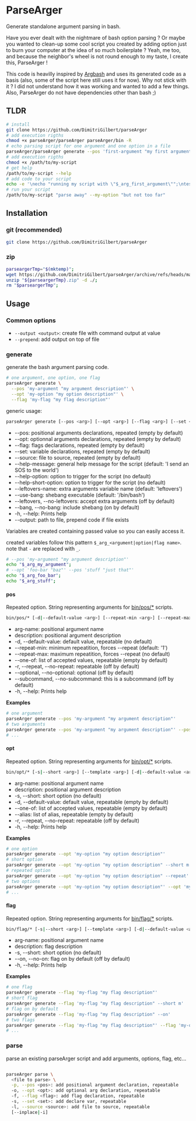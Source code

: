 # ParseArger

Generate standalone argument parsing in bash.

Have you ever dealt with the nightmare of bash option parsing ? Or maybe you wanted to clean-up some cool script you created by adding option just to burn your computer at the idea of so much boilerplate ?
Yeah, me too, and because the neighbor's wheel is not round enough to my taste, I create this, ParseArger !

This code is heavilly inspired by [Argbash](https://github.com/matejak/argbash) and uses its generated code as a basis (also, some of the script here still uses it for now).
Why not stick with it ? I did not understand how it was working and wanted to add a few things. Also, ParseArger do not have dependencies other than bash ;)

## TLDR

```bash
# install
git clone https://github.com/DimitriGilbert/parseArger
# add execution rigths
chmod +x parseArger/parseArger parseArger/bin -R
# echo parsing script for one argument and one option in a file
parseArger/parseArger generate --pos 'first-argument "my first argument description"' --opt 'my-option "my option description"' --output /path/to/my-script
# add execution rigths
chmod +x /path/to/my-script
# get help
/path/to/my-script --help
# add code to your script
echo -e '\necho "running my script with \"$_arg_first_argument\"";\ntest "$_arg_my_option" != "" && echo "my-option is \"$_arg_my_option\"" || echo "no option given"' >> my-script
# run your script
/path/to/my-script "parse away" --my-option "but not too far"
```

## Installation

### git (recommended)

```bash
git clone https://github.com/DimitriGilbert/parseArger
```

### zip

```bash
parseargerTmp="$(mktemp)";
wget https://github.com/DimitriGilbert/parseArger/archive/refs/heads/main.zip -O "${parseargerTmp}.zip";
unzip "${parseargerTmp}.zip" -d ./;
rm "$parseargerTmp";
```

## Usage

### Common options

* `--output <output>`: create file with command output at value
* `--prepend`: add output on top of file

### generate

generate the bash argument parsing code.

```bash
# one argument, one option, one flag
parseArger generate \
  --pos 'my-argument "my argument description"' \
  --opt 'my-option "my option description"' \
  --flag 'my-flag "my flag description"'
```

generic usage:

```bash
parseArger generate [--pos <arg>] [--opt <arg>] [--flag <arg>] [--set <arg>] [--source <arg>] [--help-message <arg>] [--help-option <arg>] [--help-short-option <arg>] [--leftovers-name <arg>] [--use-bang <arg>] [--(no-)leftovers] [--(no-)bang] [-h|--help]
```

* --pos: positional arguments declarations, repeated (empty by default)
* --opt: optionnal arguments declarations, repeated (empty by default)
* --flag: flags declarations, repeated (empty by default)
* --set: variable declarations, repeated (empty by default)
* --source: file to source, repeated (empty by default)
* --help-message: general help message for the script (default: 'I send an SOS to the world')
* --help-option: option to trigger for the script (no default)
* --help-short-option: option to trigger for the script (no default)
* --leftovers-name: extra arguments variable name (default: 'leftovers')
* --use-bang: shebang executable (default: '/bin/bash')
* --leftovers, --no-leftovers: accept extra arguments (off by default)
* --bang, --no-bang: include shebang (on by default)
* -h, --help: Prints help
* --output: path to file, prepend code if file exists

Variables are created containing passed value so you can easily access it.

created variables follow this pattern `$_arg_<argument|option|flag name>`. note that `-` are replaced with `_`.

```bash
# --pos 'my-argument "my argument description"'
echo "$_arg_my_argument";
# --opt 'foo-bar "baz"' --pos 'stuff "just that"'
echo "$_arg_foo_bar";
echo "$_arg_stuff";
```

#### pos

Repeated option. String representing arguments for [bin/pos/*](bin/pos/) scripts.

```bash
bin/pos/* [-d|--default-value <arg>] [--repeat-min <arg>] [--repeat-max <arg>] [--one-of <arg>] [-r|--(no-)repeat] [--(no-)optional] [--(no-)subcommand] [-h|--help] <arg-name> <description>
```

* arg-name: positional argument name
* description: positional argument description
* -d, --default-value: default value, repeatable (no default)
* --repeat-min: minimum repeatition, forces --repeat (default: '1')
* --repeat-max: maximum repeatition, forces --repeat (no default)
* --one-of: list of accepted values, repeatable (empty by default)
* -r, --repeat, --no-repeat: repeatable (off by default)
* --optional, --no-optional: optional (off by default)
* --subcommand, --no-subcommand: this is a subcommand (off by default)
* -h, --help: Prints help

**Examples**

```bash
# one argument
parseArger generate --pos 'my-argument "my argument description"'
# two arguments
parseArger generate --pos 'my-argument "my argument description"' --pos 'my-other-argument "another argument description"'
# ...
```

#### opt

Repeated option. String representing arguments for [bin/opt/*](bin/opt/) scripts.

```bash
bin/opt/* [-s|--short <arg>] [--template <arg>] [-d|--default-value <arg>] [--one-of <arg>] [-r|--(no-)repeat] [-h|--help] [--alias <alias>] <arg-name> <description>
```

* arg-name: positional argument name
* description: positional argument description
* -s, --short: short option (no default)
* -d, --default-value: default value, repeatable (empty by default)
* --one-of: list of accepted values, repeatable (empty by default)
* --alias: list of alias, repeatable (empty by default)
* -r, --repeat, --no-repeat: repeatable (off by default)
* -h, --help: Prints help

**Examples**

```bash
# one option
parseArger generate --opt 'my-option "my option description"'
# short option
parseArger generate --opt 'my-option "my option description" --short m'
# repeated option
parseArger generate --opt 'my-option "my option description" --repeat'
# two options
parseArger generate --opt 'my-option "my option description"' --opt 'my-other-option "another option description"'
# ...
```

#### flag

Repeated option. String representing arguments for [bin/flag/*](bin/flag/) scripts.

```bash
bin/flag/* [-s|--short <arg>] [--template <arg>] [-d|--default-value <arg>] [--one-of <arg>] [-r|--(no-)repeat] [-h|--help] <arg-name> <description>
```

* arg-name: positional argument name
* description: flag description
* -s, --short: short option (no default)
* --on, --no-on: flag on by default (off by default)
* -h, --help: Prints help

**Examples**

```bash
# one flag
parseArger generate --flag 'my-flag "my flag description"'
# short flag
parseArger generate --flag 'my-flag "my flag description" --short m'
# flag on by default
parseArger generate --flag 'my-flag "my flag description" --on'
# two flags
parseArger generate --flag 'my-flag "my flag description"' --flag 'my-other-flag "another flag description"'
# ...
```

### parse

parse an existing parseArger script and add arguments, options, flag, etc...

```bash

parseArger parse \
  <file to parse> \
  -p, --pos <pos>: add positional argument declaration, repeatable
  -o, --opt <opt>: add optional arg declaration, repeatable
  -f, --flag <flag>: add flag declaration, repeatable
  -s, --set <set>: add declare var, repeatable
  -l, --source <source>: add file to source, repeatable
  [--inplace|-i]
```
